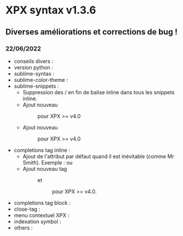 # XPX syntax v1.3.6

## Diverses améliorations et corrections de bug !

### 22/06/2022
* conseils divers :
* version python :
* sublime-syntax :
* sublime-color-theme :
* sublime-snippets :
	- Suppression des / en fin de balise inline dans tous les snippets inline.
	- Ajout nouveau <dir list="" name=""> pour XPX >= v4.0
	- Ajout nouveau <dir create=""> pour XPX >= v4.0
* completions tag inline :
	- Ajout de l'attribut par défaut quand il est inévitable (comme Mr Smith).
		Exemple : <create dir=""> ou <cond expr=""></cond>
	- Ajout nouveau tag <dir list="" name=""> et <dir create=""> pour XPX >= v4.0.
* completions tag block :
* close-tag :
* menu contextuel XPX :
* indexation symbol :
* others :
